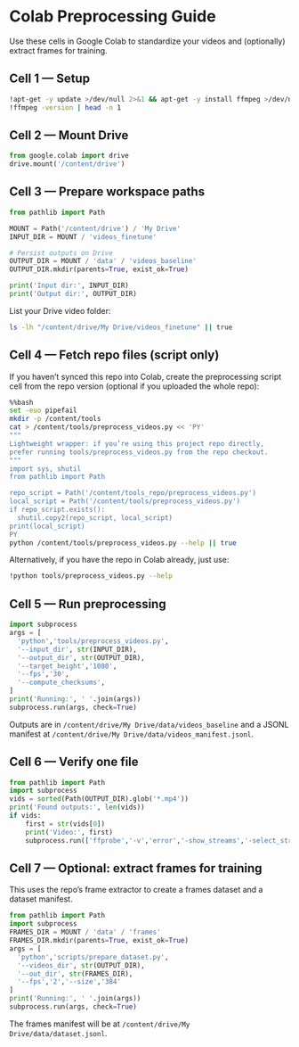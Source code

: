 # Colab Preprocessing Guide

Use these cells in Google Colab to standardize your videos and (optionally) extract frames for training.

## Cell 1 — Setup
```bash
!apt-get -y update >/dev/null 2>&1 && apt-get -y install ffmpeg >/dev/null 2>&1 || true
!ffmpeg -version | head -n 1
```

## Cell 2 — Mount Drive
```python
from google.colab import drive
drive.mount('/content/drive')
```

## Cell 3 — Prepare workspace paths
```python
from pathlib import Path

MOUNT = Path('/content/drive') / 'My Drive'
INPUT_DIR = MOUNT / 'videos_finetune'

# Persist outputs on Drive
OUTPUT_DIR = MOUNT / 'data' / 'videos_baseline'
OUTPUT_DIR.mkdir(parents=True, exist_ok=True)

print('Input dir:', INPUT_DIR)
print('Output dir:', OUTPUT_DIR)
```

List your Drive video folder:
```bash
ls -lh "/content/drive/My Drive/videos_finetune" || true
```

## Cell 4 — Fetch repo files (script only)
If you haven’t synced this repo into Colab, create the preprocessing script cell from the repo version (optional if you uploaded the whole repo):
```bash
%%bash
set -euo pipefail
mkdir -p /content/tools
cat > /content/tools/preprocess_videos.py << 'PY'
"""
Lightweight wrapper: if you’re using this project repo directly,
prefer running tools/preprocess_videos.py from the repo checkout.
"""
import sys, shutil
from pathlib import Path

repo_script = Path('/content/tools_repo/preprocess_videos.py')
local_script = Path('/content/tools/preprocess_videos.py')
if repo_script.exists():
  shutil.copy2(repo_script, local_script)
print(local_script)
PY
python /content/tools/preprocess_videos.py --help || true
```

Alternatively, if you have the repo in Colab already, just use:
```bash
!python tools/preprocess_videos.py --help
```

## Cell 5 — Run preprocessing
```python
import subprocess
args = [
  'python','tools/preprocess_videos.py',
  '--input_dir', str(INPUT_DIR),
  '--output_dir', str(OUTPUT_DIR),
  '--target_height','1080',
  '--fps','30',
  '--compute_checksums',
]
print('Running:', ' '.join(args))
subprocess.run(args, check=True)
```

Outputs are in `/content/drive/My Drive/data/videos_baseline` and a JSONL manifest at `/content/drive/My Drive/data/videos_manifest.jsonl`.

## Cell 6 — Verify one file
```python
from pathlib import Path
import subprocess
vids = sorted(Path(OUTPUT_DIR).glob('*.mp4'))
print('Found outputs:', len(vids))
if vids:
    first = str(vids[0])
    print('Video:', first)
    subprocess.run(['ffprobe','-v','error','-show_streams','-select_streams','v:0', first])
```

## Cell 7 — Optional: extract frames for training
This uses the repo’s frame extractor to create a frames dataset and a dataset manifest.
```python
from pathlib import Path
import subprocess
FRAMES_DIR = MOUNT / 'data' / 'frames'
FRAMES_DIR.mkdir(parents=True, exist_ok=True)
args = [
  'python','scripts/prepare_dataset.py',
  '--videos_dir', str(OUTPUT_DIR),
  '--out_dir', str(FRAMES_DIR),
  '--fps','2','--size','384'
]
print('Running:', ' '.join(args))
subprocess.run(args, check=True)
```

The frames manifest will be at `/content/drive/My Drive/data/dataset.jsonl`.
